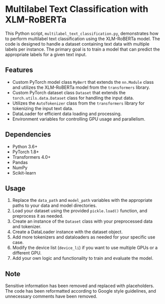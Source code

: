 # Multilabel Text Classification with XLM-RoBERTa

This Python script, `multilabel_text_classification.py`, demonstrates how to perform multilabel text classification using the XLM-RoBERTa model. The code is designed to handle a dataset containing text data with multiple labels per instance. The primary goal is to train a model that can predict the appropriate labels for a given text input.

## Features

- Custom PyTorch model class `MyBert` that extends the `nn.Module` class and utilizes the XLM-RoBERTa model from the `transformers` library.
- Custom PyTorch dataset class `Dataset` that extends the `torch.utils.data.Dataset` class for handling the input data.
- Utilizes the `AutoTokenizer` class from the `transformers` library for tokenizing the input text data.
- DataLoader for efficient data loading and processing.
- Environment variables for controlling GPU usage and parallelism.

## Dependencies

- Python 3.6+
- PyTorch 1.8+
- Transformers 4.0+
- Pandas
- NumPy
- Scikit-learn

## Usage

1. Replace the `data_path` and `model_path` variables with the appropriate paths to your data and model directories.
2. Load your dataset using the provided `pickle.load()` function, and preprocess it as needed.
3. Create an instance of the `Dataset` class with your preprocessed data and tokenizer.
4. Create a DataLoader instance with the dataset object.
5. Add more tokenizers and dataloaders as needed for your specific use case.
6. Modify the device list (`device_li`) if you want to use multiple GPUs or a different GPU.
7. Add your own logic and functionality to train and evaluate the model.

## Note

Sensitive information has been removed and replaced with placeholders. The code has been reformatted according to Google style guidelines, and unnecessary comments have been removed.